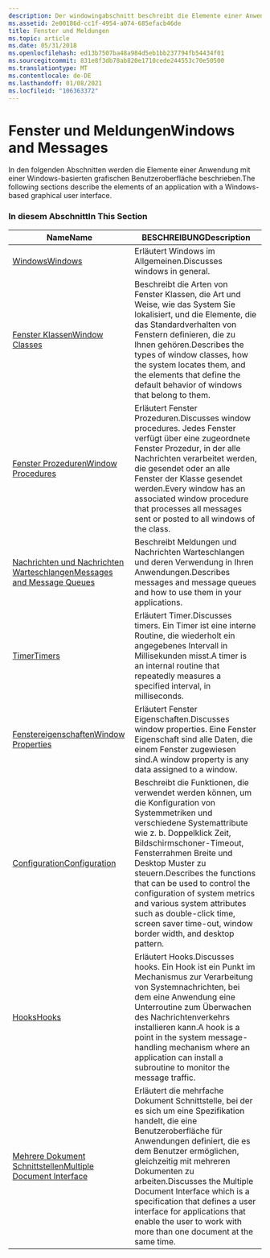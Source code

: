 ```yaml
---
description: Der windowingabschnitt beschreibt die Elemente einer Anwendung mit einer Windows-basierten grafischen Benutzeroberfläche.
ms.assetid: 2e00186d-cc1f-4954-a074-685efacb46de
title: Fenster und Meldungen
ms.topic: article
ms.date: 05/31/2018
ms.openlocfilehash: ed13b7507ba48a984d5eb1bb237794fb54434f01
ms.sourcegitcommit: 831e8f3db78ab820e1710cede244553c70e50500
ms.translationtype: MT
ms.contentlocale: de-DE
ms.lasthandoff: 01/08/2021
ms.locfileid: "106363372"
---
```

# <a name="windows-and-messages"></a><span data-ttu-id="18cd4-103">Fenster und Meldungen</span><span class="sxs-lookup"><span data-stu-id="18cd4-103">Windows and Messages</span></span>

<span data-ttu-id="18cd4-104">In den folgenden Abschnitten werden die Elemente einer Anwendung mit einer Windows-basierten grafischen Benutzeroberfläche beschrieben.</span><span class="sxs-lookup"><span data-stu-id="18cd4-104">The following sections describe the elements of an application with a Windows-based graphical user interface.</span></span>

### <a name="in-this-section"></a><span data-ttu-id="18cd4-105">In diesem Abschnitt</span><span class="sxs-lookup"><span data-stu-id="18cd4-105">In This Section</span></span>



| <span data-ttu-id="18cd4-106">Name</span><span class="sxs-lookup"><span data-stu-id="18cd4-106">Name</span></span>                                                           | <span data-ttu-id="18cd4-107">BESCHREIBUNG</span><span class="sxs-lookup"><span data-stu-id="18cd4-107">Description</span></span>                                                                                                                                                                                                                  |
|----------------------------------------------------------------|------------------------------------------------------------------------------------------------------------------------------------------------------------------------------------------------------------------------------|
| [<span data-ttu-id="18cd4-108">Windows</span><span class="sxs-lookup"><span data-stu-id="18cd4-108">Windows</span></span>](windows.md)                                         | <span data-ttu-id="18cd4-109">Erläutert Windows im Allgemeinen.</span><span class="sxs-lookup"><span data-stu-id="18cd4-109">Discusses windows in general.</span></span><br/>                                                                                                                                                                                     |
| [<span data-ttu-id="18cd4-110">Fenster Klassen</span><span class="sxs-lookup"><span data-stu-id="18cd4-110">Window Classes</span></span>](window-classes.md)                           | <span data-ttu-id="18cd4-111">Beschreibt die Arten von Fenster Klassen, die Art und Weise, wie das System Sie lokalisiert, und die Elemente, die das Standardverhalten von Fenstern definieren, die zu Ihnen gehören.</span><span class="sxs-lookup"><span data-stu-id="18cd4-111">Describes the types of window classes, how the system locates them, and the elements that define the default behavior of windows that belong to them.</span></span><br/>                                                             |
| [<span data-ttu-id="18cd4-112">Fenster Prozeduren</span><span class="sxs-lookup"><span data-stu-id="18cd4-112">Window Procedures</span></span>](window-procedures.md)                     | <span data-ttu-id="18cd4-113">Erläutert Fenster Prozeduren.</span><span class="sxs-lookup"><span data-stu-id="18cd4-113">Discusses window procedures.</span></span> <span data-ttu-id="18cd4-114">Jedes Fenster verfügt über eine zugeordnete Fenster Prozedur, in der alle Nachrichten verarbeitet werden, die gesendet oder an alle Fenster der Klasse gesendet werden.</span><span class="sxs-lookup"><span data-stu-id="18cd4-114">Every window has an associated window procedure that processes all messages sent or posted to all windows of the class.</span></span><br/>                                                              |
| [<span data-ttu-id="18cd4-115">Nachrichten und Nachrichten Warteschlangen</span><span class="sxs-lookup"><span data-stu-id="18cd4-115">Messages and Message Queues</span></span>](messages-and-message-queues.md) | <span data-ttu-id="18cd4-116">Beschreibt Meldungen und Nachrichten Warteschlangen und deren Verwendung in Ihren Anwendungen.</span><span class="sxs-lookup"><span data-stu-id="18cd4-116">Describes messages and message queues and how to use them in your applications.</span></span><br/>                                                                                                                                   |
| [<span data-ttu-id="18cd4-117">Timer</span><span class="sxs-lookup"><span data-stu-id="18cd4-117">Timers</span></span>](timers.md)                                           | <span data-ttu-id="18cd4-118">Erläutert Timer.</span><span class="sxs-lookup"><span data-stu-id="18cd4-118">Discusses timers.</span></span> <span data-ttu-id="18cd4-119">Ein Timer ist eine interne Routine, die wiederholt ein angegebenes Intervall in Millisekunden misst.</span><span class="sxs-lookup"><span data-stu-id="18cd4-119">A timer is an internal routine that repeatedly measures a specified interval, in milliseconds.</span></span><br/>                                                                                                  |
| [<span data-ttu-id="18cd4-120">Fenstereigenschaften</span><span class="sxs-lookup"><span data-stu-id="18cd4-120">Window Properties</span></span>](window-properties.md)                     | <span data-ttu-id="18cd4-121">Erläutert Fenster Eigenschaften.</span><span class="sxs-lookup"><span data-stu-id="18cd4-121">Discusses window properties.</span></span> <span data-ttu-id="18cd4-122">Eine Fenster Eigenschaft sind alle Daten, die einem Fenster zugewiesen sind.</span><span class="sxs-lookup"><span data-stu-id="18cd4-122">A window property is any data assigned to a window.</span></span><br/>                                                                                                                                  |
| [<span data-ttu-id="18cd4-123">Configuration</span><span class="sxs-lookup"><span data-stu-id="18cd4-123">Configuration</span></span>](configuration.md)                             | <span data-ttu-id="18cd4-124">Beschreibt die Funktionen, die verwendet werden können, um die Konfiguration von Systemmetriken und verschiedene Systemattribute wie z. b. Doppelklick Zeit, Bildschirmschoner-Timeout, Fensterrahmen Breite und Desktop Muster zu steuern.</span><span class="sxs-lookup"><span data-stu-id="18cd4-124">Describes the functions that can be used to control the configuration of system metrics and various system attributes such as double-click time, screen saver time-out, window border width, and desktop pattern.</span></span><br/> |
| [<span data-ttu-id="18cd4-125">Hooks</span><span class="sxs-lookup"><span data-stu-id="18cd4-125">Hooks</span></span>](hooks.md)                                             | <span data-ttu-id="18cd4-126">Erläutert Hooks.</span><span class="sxs-lookup"><span data-stu-id="18cd4-126">Discusses hooks.</span></span> <span data-ttu-id="18cd4-127">Ein Hook ist ein Punkt im Mechanismus zur Verarbeitung von Systemnachrichten, bei dem eine Anwendung eine Unterroutine zum Überwachen des Nachrichtenverkehrs installieren kann.</span><span class="sxs-lookup"><span data-stu-id="18cd4-127">A hook is a point in the system message-handling mechanism where an application can install a subroutine to monitor the message traffic.</span></span><br/>                                                         |
| [<span data-ttu-id="18cd4-128">Mehrere Dokument Schnittstellen</span><span class="sxs-lookup"><span data-stu-id="18cd4-128">Multiple Document Interface</span></span>](multiple-document-interface.md) | <span data-ttu-id="18cd4-129">Erläutert die mehrfache Dokument Schnittstelle, bei der es sich um eine Spezifikation handelt, die eine Benutzeroberfläche für Anwendungen definiert, die es dem Benutzer ermöglichen, gleichzeitig mit mehreren Dokumenten zu arbeiten.</span><span class="sxs-lookup"><span data-stu-id="18cd4-129">Discusses the Multiple Document Interface which is a specification that defines a user interface for applications that enable the user to work with more than one document at the same time.</span></span><br/>                      |



 

 

 




